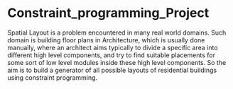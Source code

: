 # Constraint_programming_Project
Spatial Layout is a problem encountered in many real world domains. Such domain is building floor plans in Architecture, which is usually done manually, where an architect aims typically to divide a specific area into different high level components, and try to find suitable placements for some sort of low level modules inside these high level components.
So the aim is to build a generator of all possible layouts of residential buildings using constraint programming.
